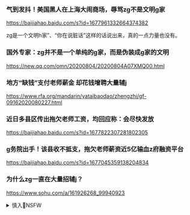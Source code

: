 ### 气到发抖！美国黑人在上海大闹商场，辱骂zg不是文明g家
https://baijiahao.baidu.com/s?id=1677961332664374382

zg是一个文明h家”、“你在说脏话”这样的话说出来，真的一点力量也没有。

### 国外专家：zg并不是一个单纯的g家，而是伪装成g家的文明
https://new.qq.com/omn/20200804/20200804A07XMQ00.html

### 地方“缺钱”支付老师薪金 却花钱增聘大量辅j
https://www.rfa.org/mandarin/yataibaodao/zhengzhi/gf-09162020080227.html

### 近日多县区传出拖欠老师工资，均回应称：会尽快发放
https://baijiahao.baidu.com/s?id=1677822307281802305

### g务院出手！该县收不抵支，拖欠老师薪资近5亿输血z府融资平台
https://baijiahao.baidu.com/s?id=1677045359138204834

### 为什么zg一直在大量招辅j？
https://www.sohu.com/a/161926268_99940923

<details><summary>慎入🔞NSFW</summary>

Not Safe For Work
![](https://upload.wikimedia.org/wikipedia/commons/thumb/d/d3/Biohazard_Symbol_Specification.png/210px-Biohazard_Symbol_Specification.png)

<details><summary><b>风险自理Use At Your Own Risk🈲</summary>

楊錦麟
@m_wo8y：他也是d培養的人
`未考，EiC4nCxVoAAzFoP (726×606)`<br>
![](https://pbs.twimg.com/media/EiC4nCxVoAAzFoP?format=jpg&name=orig)

### 顏純鈎zg的噩夢：財源枯竭的日子來了
https://2newcenturynet.blogspot.com/2020/09/blog-post_951.html

挖東墻補西墻，十個鍋只有五個蓋的日子。

在有錢的日子，錢水一樣流進來，水一樣花出去，但突然之間，經濟下滑了：外貿一潭死水，外匯有出無入，g內經濟死火，到處生意清淡，工廠開工不足，廠商大面積虧損，g家s收大大縮水。

　　早幾年以為好日子會永續下去，z府與地方搏命借錢，一屁股債眼看都到還款期，錢還不出來，利息還要大筆付出去。

　　zg家大業大，養著不計其數的退休人員。機關幹部﹑教師醫生等各行各業，除了私人企業之外的所有勞動人口，幾乎都在吃g家的飯。這些人退休後，都靠g家財政養著，每月眼巴巴等退休金活命。

　　zg自己的g家機構，也養著無數蛀蟲，維w經費高於j費，地方z府挖空心思，從zyz府那裡套錢，吃空餉的吃空餉，怠工的怠工，錢不明不白支出去，更別提那些千方百計貪污腐敗的g員了。

現在那些有奶便是娘的小g窮g，一看zg四面受敵，個個都想賴帳，有的甚至擺出反目成仇的姿態。數萬億大撒幣打了水漂，而靠金錢維持的外交關係也危危乎了。

### 一篇奇葩文横空出世：我们应该为g家陪葬！
https://www.backchina.com/news/2020/09/17/709330.html

　　有很多人活在这个g家，天天发表恨g的言论，表达各种对g产d的不满。可他们就不明白，如果没有g产d，他们连说坏话的机会都没有。

盗匪横行，g匪一家，m不聊生。没地方可以讲道理，什么事情都只能靠杀戮解决。

　　我们现在对g产d不满，可以上访，可以打g司，还是有一个讲道理的地方。可如果失去了g产d，你去骂谁？

如果没有g产d，我们所有的钱，都买不到东西。

当失去g家的时候，你再多的钱也是废纸。

　　g产d如果有问题，那就是太为老百x着想了，只想到让大家都过好日子，而且过分相信美国人。

　　美国有几亿人要活，资源有限，他们要弄死我们独占地球资源。当g家不再存在，我们只有死路一条。

用煤炭钢铁制造出一件一件的血汗产品，“卖给”美国，换回一堆美元纸币，还购买美国国债

　　因为对美国的单向输血，zg老百x赚到的钱，又从房地产、股市、医疗系统流回美国。美国唯一给我们的，就是免费的毒粮食，

大家吃了基因粮食除草剂，各种中毒生病，然后通过天价医疗，把赚到的钱都送回美国。

自己捞个钱货两空，资源耗竭，五劳七伤，断子绝孙。

对于一个庇护了这片土地的zq，我们有什么理由不陪葬？

搞废纸换财富，但你无法让zg老百x认可你的掠夺，让人觉得搞掠夺理所应当。

美国一定会有报应。种瓜得瓜种豆得豆，谁种下仇恨，它自己遭殃！

美国人可以打贸易战，那是你的本事。

　　断芯片，我们可以不用手机。

　　瘫痪金融，我们可以搞配给制，反正绝大多数人都是穷人。所有人的钱全部清零，大不了从头再来。

　　断石油，我们可以坐高铁，可以走路。

　　粮食禁运，我们可以饿肚子，每天只吃一餐。

　　为祖g而死，是每个公m至高无上的荣誉！

### 为g产d说几句公道话，请别谩骂
http://www.xinhuanet.com/politics/2016-03/04/c_128773208.htm

</details>
</details>
